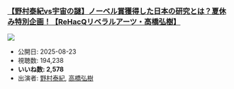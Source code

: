### [【野村泰紀vs宇宙の謎】ノーベル賞獲得した日本の研究とは？夏休み特別企画！【ReHacQリベラルアーツ・高橋弘樹】](https://www.youtube.com/watch?v=AuAbpS2Fmp8)
[![](https://img.youtube.com/vi/AuAbpS2Fmp8/sddefault.jpg)](https://www.youtube.com/watch?v=AuAbpS2Fmp8)
-   公開日: 2025-08-23
-   視聴数: 194,238
-   **いいね数: 2,578**
-   出演者: [野村泰紀](/rehacq_fan/people/野村泰紀 "wikilink"), [高橋弘樹](/rehacq_fan/people/高橋弘樹 "wikilink")
